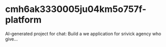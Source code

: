 # cmh6ak3330005ju04km5o757f-platform
AI-generated project for chat: Build a we application for srivick agency who give...
